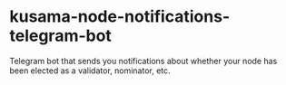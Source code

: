 # kusama-node-notifications-telegram-bot
Telegram bot that sends you notifications about whether your node has been elected as a validator, nominator, etc.
